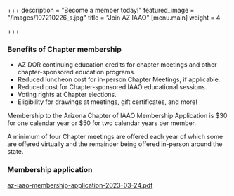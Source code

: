 +++
description = "Become a member today!"
featured_image = "/images/107210226_s.jpg"
title = "Join AZ IAAO"
[menu.main]
weight = 4

+++
### **Benefits of Chapter membership**

* AZ DOR continuing education credits for chapter meetings and other chapter-sponsored education programs.
* Reduced luncheon cost for in-person Chapter Meetings, if applicable.
* Reduced cost for Chapter-sponsored IAAO educational sessions.
* Voting rights at Chapter elections.
* Eligibility for drawings  at meetings, gift certificates, and more!

Membership to the Arizona Chapter of IAAO Membership Application is $30 for one calendar year or $50 for two calendar years per member.

A minimum of four Chapter meetings are offered each year of which some are offered virtually and the remainder being offered in-person around the state.

### **Membership application**

[az-iaao-membership-application-2023-03-24.pdf](/images/az-iaao-membership-application-2023-03-24.pdf "Become a member today!")